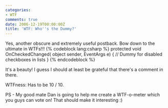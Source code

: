 ```yaml
---
categories:
- WTF
comments: true
date: 2006-12-19T00:00:00Z
title: 'WTF: Who''s the Dummy?'
---
```


Yes, another obscure and extremely useful postback. Bow down to the ultimate in WTFs!!!
{% codeblock lang:csharp %}
protected void OnCheckedChanged( object sender, EventArgs e)
{
	// Dummy for disabled checkboxes in lists
}
{% endcodeblock %}

It's a beauty! I guess I should at least be grateful that there's a comment in there.

WTFness: Has to be 10 / 10.

PS - My good mate Dan is going to help me create a WTF-o-meter which you guys can vote on! That should make it interesting :)
